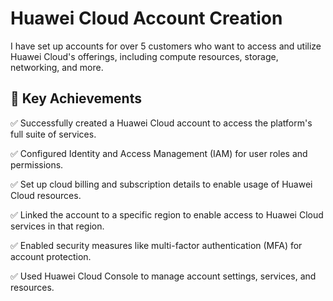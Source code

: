 # Huawei Cloud Account Creation

I have set up accounts for over 5 customers who want to access and utilize Huawei Cloud's offerings, including compute resources, storage, networking, and more.

🔹 Key Achievements
-

✅ Successfully created a Huawei Cloud account to access the platform's full suite of services.

✅ Configured Identity and Access Management (IAM) for user roles and permissions.

✅ Set up cloud billing and subscription details to enable usage of Huawei Cloud resources.

✅ Linked the account to a specific region to enable access to Huawei Cloud services in that region.

✅ Enabled security measures like multi-factor authentication (MFA) for account protection.

✅ Used Huawei Cloud Console to manage account settings, services, and resources.
